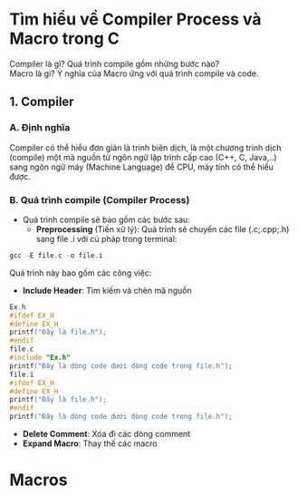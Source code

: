 # Tìm hiểu về Compiler Process và Macro trong C
Compiler là gì? Quá trình compile gồm những bước nào? <br>
Macro là gì? Ý nghĩa của Macro ứng với quá trình compile và code.
## 1. Compiler
### A. Định nghĩa
Compiler có thể hiểu đơn giản là trình biên dịch, là một chương trình dịch (compile) một mã nguồn từ ngôn ngữ lập trình cấp cao (C++, C, Java,..) sang ngôn ngữ máy (Machine Language) để CPU, máy tính có thể hiểu được. 
### B. Quá trình compile (Compiler Process)
- Quá trình compile sẽ bao gồm các bước sau:
    - ****Preprocessing**** (Tiền xử lý): Quá trình sẽ chuyển các file (.c;.cpp;.h) sang file .i với cú pháp trong terminal: <br>
```c
gcc -E file.c -o file.i
```

Quá trình này bao gồm các công việc:<br>
-    **Include Header**: Tìm kiếm và chèn mã nguồn

    
```c
Ex.h
#ifdef EX_H
#define EX_H
printf("Đây là file.h");
#endif
file.c
#include "Ex.h"
printf("Đây là dòng code dưới dòng code trong file.h");
file.i
#ifdef EX_H
#define EX_H
printf("Đây là file.h");
#endif
printf("Đây là dòng code dưới dòng code trong file.h");
```

-    **Delete Comment**: Xóa đi các dòng comment
-    **Expand Macro**: Thay thế các macro 

# Macros
